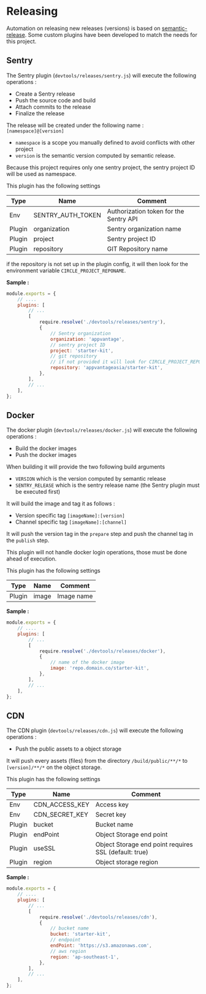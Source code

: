 # Releasing

Automation on releasing new releases (versions) is based on [semantic-release].
Some custom plugins have been developed to match the needs for this project.

[semantic-release]: https://semantic-release.gitbook.io/semantic-release/

## Sentry

The Sentry plugin (`devtools/releases/sentry.js`) will execute the following operations :

-   Create a Sentry release
-   Push the source code and build
-   Attach commits to the release
-   Finalize the release

The release will be created under the following name : `[namespace]@[version]`

-   `namespace` is a scope you manually defined to avoid conflicts with other project
-   `version` is the semantic version computed by semantic release.

Because this project requires only one sentry project, the sentry project ID will be used as namespace.

This plugin has the following settings

| Type   | Name              | Comment                                |
| ------ | ----------------- | -------------------------------------- |
| Env    | SENTRY_AUTH_TOKEN | Authorization token for the Sentry API |
| Plugin | organization      | Sentry organization name               |
| Plugin | project           | Sentry project ID                      |
| Plugin | repository        | GIT Repository name                    |

if the repository is not set up in the plugin config, it will then look for the environment variable `CIRCLE_PROJECT_REPONAME`.

**Sample :**

```js
module.exports = {
    // ....
    plugins: [
        // ...
        [
            require.resolve('./devtools/releases/sentry'),
            {
                // Sentry organization
                organization: 'appvantage',
                // sentry project ID
                project: 'starter-kit',
                // git repository
                // if not provided it will look for CIRCLE_PROJECT_REPONAME
                repository: 'appvantageasia/starter-kit',
            },
        ],
        // ...
    ],
};
```

## Docker

The docker plugin (`devtools/releases/docker.js`) will execute the following operations :

-   Build the docker images
-   Push the docker images

When building it will provide the two following build arguments

-   `VERSION` which is the version computed by semantic release
-   `SENTRY_RELEASE` which is the sentry release name (the Sentry plugin must be executed first)

It will build the image and tag it as follows :

-   Version specific tag `[imageName]:[version]`
-   Channel specific tag `[imageName]:[channel]`

It will push the version tag in the `prepare` step and push the channel tag in the `publish` step.

This plugin will not handle docker login operations, those must be done ahead of execution.

This plugin has the following settings

| Type   | Name  | Comment    |
| ------ | ----- | ---------- |
| Plugin | image | Image name |

**Sample :**

```js
module.exports = {
    // ....
    plugins: [
        // ...
        [
            require.resolve('./devtools/releases/docker'),
            {
                // name of the docker image
                image: 'repo.domain.co/starter-kit',
            },
        ],
        // ...
    ],
};
```

## CDN

The CDN plugin (`devtools/releases/cdn.js`) will execute the following operations :

-   Push the public assets to a object storage

It will push every assets (files) from the directory `/build/public/**/*` to `[version]/**/*` on the object storage.

This plugin has the following settings

| Type   | Name           | Comment                                               |
| ------ | -------------- | ----------------------------------------------------- |
| Env    | CDN_ACCESS_KEY | Access key                                            |
| Env    | CDN_SECRET_KEY | Secret key                                            |
| Plugin | bucket         | Bucket name                                           |
| Plugin | endPoint       | Object Storage end point                              |
| Plugin | useSSL         | Object Storage end point requires SSL (default: true) |
| Plugin | region         | Object storage region                                 |

**Sample :**

```js
module.exports = {
    // ....
    plugins: [
        // ...
        [
            require.resolve('./devtools/releases/cdn'),
            {
                // bucket name
                bucket: 'starter-kit',
                // endpoint
                endPoint: 'https://s3.amazonaws.com',
                // aws region
                region: 'ap-southeast-1',
            },
        ],
        // ...
    ],
};
```
